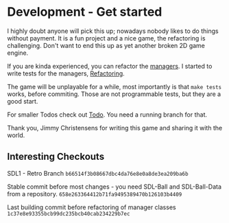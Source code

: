 # Development - Get started

I highly doubt anyone will pick this up; nowadays nobody likes to do things without payment.
It is a fun project and a nice game, the refactoring is challenging.
Don't want to end this up as yet another broken 2D game engine.

If you are kinda experienced, you can refactor the [managers](Managers.md).
I started to write tests for the managers, [Refactoring](Todo.md##Refactoring).

The game will be unplayable for a while, most importantly is that `make tests` works, before commiting.
Those are not programmable tests, but they are a good start.

For smaller Todos check out [Todo](Todo.md). You need a running branch for that.

Thank you, Jimmy Christensens for writing this game and sharing it with the world.

## Interesting Checkouts

SDL1 - Retro Branch
`b66514f3b08667dbc4da76e8e0a8de3ea209ba6b`

Stable commit before most changes - you need SDL-Ball and SDL-Ball-Data from a repository.
`658e263364412b71fa9495389470b126103b4409`

Last building commit before refactoring of manager classes
`1c37e8e93355bcb99dc235bcb40cab234229b7ec`
